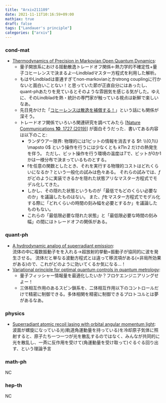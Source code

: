 ```yaml
---
title: "Arxiv211109"
date: 2021-11-11T10:16:59+09:00
mathjax: true
draft: false
tags: ["Landauer's principle"]
categories: ["arxiv"]
---
```

### cond-mat
- [Thermodynamics of Precision in Markovian Open Quantum Dynamics](https://arxiv.org/abs/2111.04599):  
  - 量子開放系における揺動散逸トレードオフ関係←熱力学的不確定性+量子コヒーレンスで決まるよ〰︎Lindbladマスター方程式を利用した解析。
  - もはやLindbladは普通すぎてnon-markovianとかstrong couplingに行かないと面白いことない！と思っていた節が正直自分にはあったし、quant-phあたりを見ているとそのような雰囲気を感じる気がした。ゆえに、そのLindbladを熱・統計の専門家が触っている視点は新鮮で楽しいなあ。
  - 先日見かけた「[コヒーレンスは散逸を補償する！](https://link.aps.org/doi/10.1103/PhysRevLett.127.190604)」という話にも関係が深そう。
  - トレードオフ関係でいろいろ関連研究を調べてみたら [[Nature Communications **10**, 1727 (2019)](https://www.nature.com/articles/s41467-019-09542-x)] が面白そうだった．書いてある内容は以下のこと:
    - ランダウアー限界:
    物理的には1ビットの情報を消去する
    $f: \\{0,1\\} \mapsto 0$
    という操作を行うには少なくとも
    $kT \ln2$
    だけの熱発生を伴う。
    ただし、ビット操作を行う環境の温度は$T$で、ビットが0か1かは一様分布で決まっているものとする。
    - fを任意の関数としたとき、それを実行する物理的コストはどれくらいになるか？という一般化の試みは色々ある。
    それらの試みでは、$f$がどのように実装できるかを隠れた状態アリなマスター方程式でモデル化してきた。
    - しかし、その隠れた状態というものが「最低でもどのくらい必要なのか」を議論したものはない。 
    また、$f$をマスター方程式でモデル化する際に「どれくらいの時間の刻み幅を必要とするか」を議論したものもない。
    - これらの「最低限必要な隠れた状態」と「最低限必要な時間の刻み幅」の間にはトレードオフの関係がある。


### quant-ph
- [A hydrodynamic analog of superradiant emission](https://arxiv.org/abs/2111.04687):  
流体の中に複数振動子をを入れる→超放射的挙動=振動子が協同的に波を発生させる。
流体だと単なる波動方程式とは違って移流項がある(=非局所効果がある)ので、これがどのように効いてくるか気になる…！
- [Variational principle for optimal quantum controls in quantum metrology](https://arxiv.org/abs/2111.04117):  
  - 量子フィッシャー情報量を最適化したいか？フロケエンジニアリングせよー！
  - 三体相互作用のあるスピン鎖系を、二体相互作用以下のコントロールだけで精密に制御できる。多体相関を精密に制御できるプロトコルとは夢があるなあ。


### physics
- [Superradiant atomic recoil lasing with orbital angular momentum light](https://arxiv.org/abs/2111.03896):  
波面が螺旋になっている光(軌道角運動量を持っている)を冷却原子気体に照射すると、原子たち一つ一つが光を散乱するのではなく、みんなが共同的に光を散乱し、一斉に反作用を受けて(角運動量を受け取って)ぐるぐる回り出す、という理論予言


### math-ph
NC


### hep-th
NC
